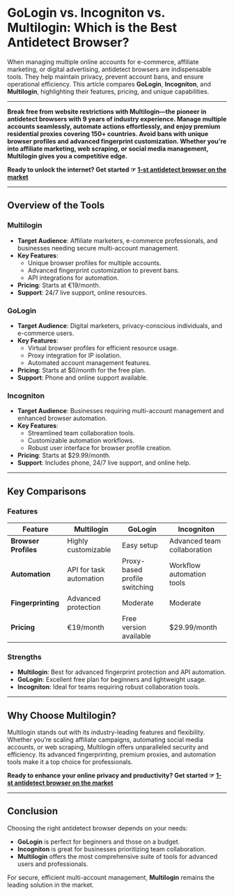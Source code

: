 # GoLogin vs. Incogniton vs. Multilogin: Which is the Best Antidetect Browser?

When managing multiple online accounts for e-commerce, affiliate marketing, or digital advertising, antidetect browsers are indispensable tools. They help maintain privacy, prevent account bans, and ensure operational efficiency. This article compares **GoLogin**, **Incogniton**, and **Multilogin**, highlighting their features, pricing, and unique capabilities.

---

**Break free from website restrictions with Multilogin—the pioneer in antidetect browsers with 9 years of industry experience. Manage multiple accounts seamlessly, automate actions effortlessly, and enjoy premium residential proxies covering 150+ countries. Avoid bans with unique browser profiles and advanced fingerprint customization. Whether you're into affiliate marketing, web scraping, or social media management, Multilogin gives you a competitive edge.**

**Ready to unlock the internet? Get started ☞ [1-st antidetect browser on the market](https://bit.ly/multIlogin)**

---

## Overview of the Tools

### Multilogin
- **Target Audience**: Affiliate marketers, e-commerce professionals, and businesses needing secure multi-account management.
- **Key Features**:
  - Unique browser profiles for multiple accounts.
  - Advanced fingerprint customization to prevent bans.
  - API integrations for automation.
- **Pricing**: Starts at €19/month.
- **Support**: 24/7 live support, online resources.

### GoLogin
- **Target Audience**: Digital marketers, privacy-conscious individuals, and e-commerce users.
- **Key Features**:
  - Virtual browser profiles for efficient resource usage.
  - Proxy integration for IP isolation.
  - Automated account management features.
- **Pricing**: Starts at $0/month for the free plan.
- **Support**: Phone and online support available.

### Incogniton
- **Target Audience**: Businesses requiring multi-account management and enhanced browser automation.
- **Key Features**:
  - Streamlined team collaboration tools.
  - Customizable automation workflows.
  - Robust user interface for browser profile creation.
- **Pricing**: Starts at $29.99/month.
- **Support**: Includes phone, 24/7 live support, and online help.

---

## Key Comparisons

### Features
| Feature                  | Multilogin                      | GoLogin                      | Incogniton                   |
|--------------------------|----------------------------------|------------------------------|------------------------------|
| **Browser Profiles**     | Highly customizable             | Easy setup                   | Advanced team collaboration  |
| **Automation**           | API for task automation         | Proxy-based profile switching| Workflow automation tools    |
| **Fingerprinting**       | Advanced protection             | Moderate                     | Moderate                     |
| **Pricing**              | €19/month                       | Free version available       | $29.99/month                 |

### Strengths
- **Multilogin**: Best for advanced fingerprint protection and API automation.
- **GoLogin**: Excellent free plan for beginners and lightweight usage.
- **Incogniton**: Ideal for teams requiring robust collaboration tools.

---

## Why Choose Multilogin?

Multilogin stands out with its industry-leading features and flexibility. Whether you’re scaling affiliate campaigns, automating social media accounts, or web scraping, Multilogin offers unparalleled security and efficiency. Its advanced fingerprinting, premium proxies, and automation tools make it a top choice for professionals.

**Ready to enhance your online privacy and productivity? Get started ☞ [1-st antidetect browser on the market](https://bit.ly/multIlogin)**

---

## Conclusion

Choosing the right antidetect browser depends on your needs:
- **GoLogin** is perfect for beginners and those on a budget.
- **Incogniton** is great for businesses prioritizing team collaboration.
- **Multilogin** offers the most comprehensive suite of tools for advanced users and professionals.

For secure, efficient multi-account management, **Multilogin** remains the leading solution in the market.
